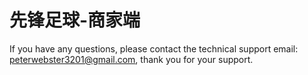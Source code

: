 # 先锋足球-商家端





If you have any questions, please contact the technical support email: peterwebster3201@gmail.com, thank you for your support.
